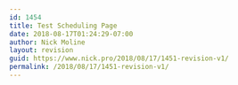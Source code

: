 ```yaml
---
id: 1454
title: Test Scheduling Page
date: 2018-08-17T01:24:29-07:00
author: Nick Moline
layout: revision
guid: https://www.nick.pro/2018/08/17/1451-revision-v1/
permalink: /2018/08/17/1451-revision-v1/
---
```

